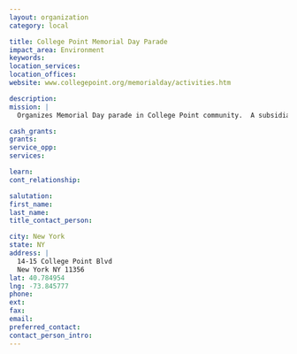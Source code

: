 ```yaml
---
layout: organization
category: local

title: College Point Memorial Day Parade
impact_area: Environment
keywords: 
location_services: 
location_offices: 
website: www.collegepoint.org/memorialday/activities.htm

description: 
mission: |
  Organizes Memorial Day parade in College Point community.  A subsidiary of College Point Board of Trade.

cash_grants: 
grants: 
service_opp: 
services: 

learn: 
cont_relationship: 

salutation: 
first_name: 
last_name: 
title_contact_person: 

city: New York
state: NY
address: |
  14-15 College Point Blvd  
  New York NY 11356
lat: 40.784954
lng: -73.845777
phone: 
ext: 
fax: 
email: 
preferred_contact: 
contact_person_intro: 
---
```

